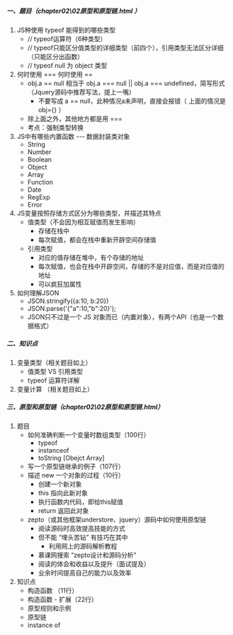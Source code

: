 ##### 一、题目（chapter02\02原型和原型链.html	）

1. JS种使用 typeof 能得到的哪些类型
   - // typeof运算符（6种类型）
   - // typeof只能区分值类型的详细类型（前四个），引用类型无法区分详细（只能区分出函数）
   - // typeof null 为 object 类型
2. 何时使用 === 何时使用 ==
   - obj.a == null 相当于 obj.a === null || obj.a === undefined，简写形式（Jquery源码中推荐写法，提上一嘴）
     - 不要写成 a == null，此种情况a未声明，直接会报错（ 上面的情况是obj={} ）
   - 除上面之外，其他地方都是用 === 
   - 考点：强制类型转换
3. JS中有哪些内置函数 --- 数据封装类对象
   - String
   - Number
   - Boolean
   - Object
   - Array
   - Function
   - Date
   - RegExp
   - Error
4. JS变量按照存储方式区分为哪些类型，并描述其特点
   - 值类型（不会因为相互赋值而发生影响）
     - 存储在栈中
     - 每次赋值，都会在栈中重新开辟空间存储值
   - 引用类型
     - 对应的值存储在堆中，有个存储的地址
     - 每次赋值，也会在栈中开辟空间，存储的不是对应值，而是对应值的地址
     - 可以疯狂加属性
5. 如何理解JSON
   - JSON.stringify({a:10, b:20})
   - JSON.parse('{"a":10,"b":20}');
   - JSON只不过是一个 JS 对象而已（内置对象），有两个API（也是一个数据格式）



##### 二、知识点

1. 变量类型（相关题目如上）
   - 值类型 VS 引用类型
   - typeof 运算符详解
2. 变量计算 （相关题目如上）



##### 三、原型和原型链（chapter02\02原型和原型链.html）

1. 题目
   - 如何准确判断一个变量时数组类型（100行）
     - typeof 
     - instanceof
     - toString [Obejct Array]
   - 写一个原型链继承的例子（107行）
   - 描述 new 一个对象的过程（10行）
     - 创建一个新对象
     - this 指向此新对象
     - 执行函数内代码，即给this赋值
     - return 返回此对象
   - zepto（或其他框架understore、jquery）源码中如何使用原型链
     - 阅读源码时高效提高技能的方式
     - 但不能 “埋头苦钻” 有技巧在其中
       - 利用网上的源码解析教程
     - 慕课网搜索 “zepto设计和源码分析”
     - 阅读的体会和收益以及提升（面试提及）
     - 业余时间提高自己的能力以及效率
2. 知识点
   - 构造函数 （11行）
   - 构造函数 - 扩展（22行）
   - 原型规则和示例
   - 原型链
   - instance of

